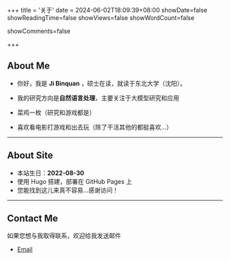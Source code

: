 +++
title = '关于'
date = 2024-06-02T18:09:39+08:00
showDate=false
showReadingTime=false
showViews=false
showWordCount=false

showComments=false

+++

## About Me

- 你好，我是 **Ji Binquan** ，硕士在读，就读于东北大学（沈阳）。

- 我的研究方向是**自然语言处理**，主要关注于大模型研究和应用
- 菜鸡一枚（研究和游戏都是）
- 喜欢看电影打游戏和出去玩（除了干活其他的都挺喜欢…）

---



## About Site

- 本站生日：**2022-08-30**
- 使用 Hugo 搭建，部署在 GitHub Pages 上
- 您能找到这儿来真不容易…感谢访问！

---



## Contact Me

如果您想与我取得联系，欢迎给我发送邮件

* [Email](mailto:haing6@163.com)



